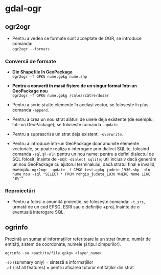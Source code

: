 # gdal-ogr

## ogr2ogr

- Pentru a vedea ce formate sunt acceptate de OGR, se introduce comanda:  
`ogr2ogr --formats`

### Conversii de formate

- **Din Shapefile în GeoPackage**  
`ogr2ogr -f GPKG nume.gpkg nume.shp`

- **Pentru a converti în masă fișiere de un singur format într-un GeoPackage nou**  
`ogr2ogr -f GPKG nume.gpkg /calea/către/dosar`


- Pentru a scrie și alte elemente în același vector, se folosește în plus comanda `-append`.

- Pentru a crea un nou strat alături de unele deja existente (de exemplu, într-un GeoPackage), se folosește comanda `-update`

- Pentru a suprascrise un strat deja existent: `-overwrite`.

- Pentru a introduce într-un GeoPackage doar anumite elemente vectoriale, se poate realiza o interogare prin dialect SQLite, folosind comanda `-sql` și `-nln` pentru un nou nume; pentru a defini dialectul de SQL folosit, înainte de -sql: `-dialect sqlite`; util inclusiv dacă generăm un nou GeoPackage cu ajutorul terminalului, dacă stratul final e invalid; exemplu: `ogr2ogr -update -f GPKG test.gpkg judete_1930.shp -nln nume_nou -sql "SELECT * FROM rohgis_judete_1930 WHERE Nume LIKE 'B%'"`

### Reproiectări

- Pentru a folosi o anumită proiecție, se folosește comanda:
`-t_srs`, urmată de un cod EPSG, ESRI sau o definiție +proj, înainte de o eventuală interogare SQL.

## ogrinfo

Prezintă un sumar al informațiilor referitoare la un strat (nume, număr de entități, sistem de coordonate, numele și tipul cîmpurilor).

`ogrinfo -so <path/to/file.gpkg> <layer_name>`

`-so` (summary only) = sinteză a informațiilor  
`-al` (list all features) = pentru afișarea tuturor entităților din strat  
